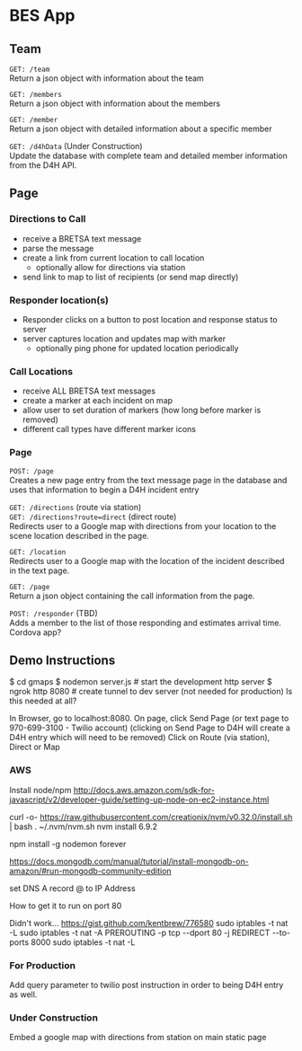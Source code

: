 # BES App

## Team
`GET: /team`  
Return a json object with information about the team

`GET: /members`  
Return a json object with information about the members

`GET: /member`  
Return a json object with detailed information about a specific member

`GET: /d4hData` (Under Construction)  
Update the database with complete team and detailed member information from the D4H API.

## Page

### Directions to Call
- receive a BRETSA text message
- parse the message
- create a link from current location to call location
  - optionally allow for directions via station
- send link to map to list of recipients (or send map directly)

### Responder location(s)
- Responder clicks on a button to post location and response status to server
- server captures location and updates map with marker
  - optionally ping phone for updated location periodically

### Call Locations
- receive ALL BRETSA text messages
- create a marker at each incident on map
- allow user to set duration of markers (how long before marker is removed)
- different call types have different marker icons

### Page 
`POST: /page`  
Creates a new page entry from the text message page in the database and uses that information to begin a D4H incident entry

`GET: /directions`  (route via station)  
`GET: /directions?route=direct` (direct route)  
Redirects user to a Google map with directions from your location to the scene location described in the page.  

`GET: /location`  
Redirects user to a Google map with the location of the incident described in the text page.

`GET: /page`  
Return a json object containing the call information from the page.

`POST: /responder` (TBD)  
Adds a member to the list of those responding and estimates arrival time.  
Cordova app?


## Demo Instructions
$ cd gmaps
$ nodemon server.js # start the development http server
$ ngrok http 8080 # create tunnel to dev server (not needed for production) Is this needed at all?

In Browser, go to localhost:8080.
On page, click Send Page (or text page to 970-699-3100 - Twilio account)
(clicking on Send Page to D4H will create a D4H entry which will need to be removed)
Click on Route (via station), Direct or Map

### AWS
Install node/npm
http://docs.aws.amazon.com/sdk-for-javascript/v2/developer-guide/setting-up-node-on-ec2-instance.html  

curl -o- https://raw.githubusercontent.com/creationix/nvm/v0.32.0/install.sh | bash
. ~/.nvm/nvm.sh
nvm install 6.9.2

npm install -g nodemon forever 

https://docs.mongodb.com/manual/tutorial/install-mongodb-on-amazon/#run-mongodb-community-edition


set DNS A record @ to IP Address

How to get it to run on port 80

Didn't work...
https://gist.github.com/kentbrew/776580
sudo iptables -t nat -L
sudo iptables -t nat -A PREROUTING -p tcp --dport 80 -j REDIRECT --to-ports 8000
sudo iptables -t nat -L

### For Production
Add query parameter to twilio post instruction in order to being D4H entry as well.


### Under Construction
Embed a google map with directions from station on main static page
